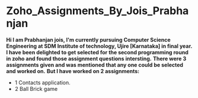 # Zoho_Assignments_By_Jois_Prabhanjan

<b>Hi I am Prabhanjan jois, I'm currently pursuing Computer Science Engineering at SDM Institute of technology, Ujire [Karnataka] in final year.</b>
<b>I have been delighted to get selected for the second programming round in zoho and found those assignment questions intersting.</b>
<b>There were 3 assignments given and was mentioned that any one could be selected and worked on.</b>
<b>But I have worked on 2 assignments:</b>
* 1 Contacts application.
* 2 Ball Brick game

